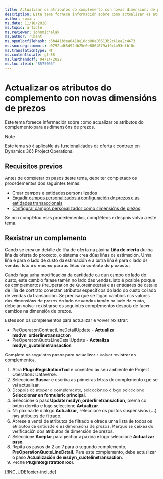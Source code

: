 ```yaml
---
title: Actualizar os atributos do complemento con novas dimensións de prezos
description: Este tema fornece información sobre como actualizar os atributos do complemento para as dimensións de prezos.
author: rumant
ms.date: 11/18/2020
ms.topic: article
ms.reviewer: johnmichalak
ms.author: rumant
ms.openlocfilehash: b3b441b9ea0418e10db80a86613b2c41ea2c4673
ms.sourcegitcommit: c0792bd65d92db25e0e8864879a19c4b93efb10c
ms.translationtype: MT
ms.contentlocale: gl-ES
ms.lasthandoff: 04/14/2022
ms.locfileid: "8575026"
---
```

# <a name="update-plug-in-attributes-with-new-pricing-dimensions"></a>Actualizar os atributos do complemento con novas dimensións de prezos

Este tema fornece información sobre como actualizar os atributos do complemento para as dimensións de prezos.

> [!NOTE]
> Este tema só é aplicable ás funcionalidades de oferta e contrato en Dynamics 365 Project Operations.

## <a name="prerequisites"></a>Requisitos previos
Antes de completar os pasos deste tema, debe ter completado os procedementos dos seguintes temas:

  - [Crear campos e entidades personalizados](create-custom-fields-entities-pricing-dimensions.md) 
  - [Engadir campos personalizados á configuración de prezos e ás entidades transaccionais ](add-custom-fields-price-setup-transactional-entities.md)
  - [Configurar campos personalizados como dimensións de prezos](set-up-custom-fields-pricing-dimensions.md). 
  
Se non completou eses procedementos, compléteos e despois volva a este tema.

## <a name="register-a-plug-in"></a>Rexistrar un complemento
Cando se crea un detalle de liña de oferta na páxina **Liña de oferta** dunha liña de oferta do proxecto, o sistema crea dúas liñas de estimación. Unha liña é para o lado de custo da estimación e a outra liña é para o lado de vendas. Isto é o mesmo para as liñas de contrato do proxecto.

Cando faga unha modificación da cantidade ou dun campo do lado do custo, este cambio farase tamén no lado das vendas. Isto é posible porque os complementos PreOperation de Quotelinedetail e as entidades de detalle de liña de contrato conectan atributos específicos do lado do custo co lado de vendas da transacción. Se precisa que se fagan cambios nos valores das dimensións de prezos do lado de vendas tamén no lado do custo, deberán volver rexistrarse os seguintes complementos despois de facer cambios na dimensión de prezos.

Estes son os complementos para actualizar e volver rexistrar:

- PreOperationContractLineDetailUpdate - **Actualiza msdyn_orderlinetransaction**
- PreOperationQuoteLineDetailUpdate - **Actualiza msdyn_quotelinetransaction**

Complete os seguintes pasos para actualizar e volver rexistrar os complementos.

1. Abra **PluginRegistrationTool** e conécteo ao seu ambiente de Project Operations Dataverse.
2. Seleccione **Buscar** e escriba as primeiras letras do complemento que se vai actualizar.
3. Despois de atopar o complemento, seleccióneo e logo seleccione **Seleccionar en formulario principal**.
4. Seleccione o paso **Update msdyn_orderlinetransaction**, prema co botón dereito e logo seleccione **Actualizar**.
5. Na páxina de diálogo **Actualizar**, seleccione os puntos suspensivos (**...**) nos atributos de filtrado.
6. Ábrese a ventá de atributos de filtrado e ofrece unha lista de todos os atributos da entidade e as dimensións de prezos. Marque as caixas de verificación dos atributos de dimensión de prezos.
7. Seleccione **Aceptar** para pechar a páxina e logo seleccione **Actualizar paso**.
8. Repita os pasos do 2 ao 7 para o segundo complemento, **PreOperationQuoteLineDetail**. Para este complemento, debe actualizar o paso **Actualización de msdyn_quotelinetransaction**.
9. Peche **PluginRegistrationTool**.


[!INCLUDE[footer-include](../includes/footer-banner.md)]